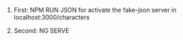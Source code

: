 1) First: NPM RUN JSON for activate the fake-json server in localhost:3000/characters

2) Second: NG SERVE
